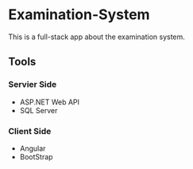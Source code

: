 # Examination-System
This is a full-stack app about the examination system.

## Tools
### Servier Side
- ASP.NET Web API
- SQL Server
 
### Client Side
- Angular
- BootStrap
